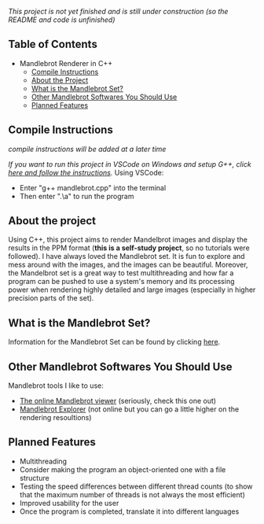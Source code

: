 *This project is not yet finished and is still under construction (so the README and code is unfinished)*

## Table of Contents
- Mandlebrot Renderer in C++
  * [Compile Instructions](#compile-instructions)
  * [About the Project](#about-the-project)
  * [What is the Mandlebrot Set?](#what-is-the-mandlebrot-set)
  * [Other Mandlebrot Softwares You Should Use](#other-mandlebrot-softwares-you-should-use)
  * [Planned Features](#planned-features)

## Compile Instructions
*compile instructions will be added at a later time*


*If you want to run this project in VSCode on Windows and setup G++, click [here and follow the instructions](https://code.visualstudio.com/docs/languages/cpp).*
Using VSCode:
* Enter "g++ mandlebrot.cpp" into the terminal
* Then enter ".\a" to run the program

## About the project
Using C++, this project aims to render Mandelbrot images and display the results in the PPM format (**this is a self-study project**, so no tutorials were followed). I have always loved the Mandlebrot set. It is fun to explore and mess around with the images, and the images can be beautiful. Moreover, the Mandelbrot set is a great way to test multithreading and how far a program can be pushed to use a system's memory and its processing power when rendering highly detailed and large images (especially in higher precision parts of the set).

## What is the Mandlebrot Set?
Information for the Mandlebrot Set can be found by clicking [here](https://en.wikipedia.org/wiki/Mandelbrot_set).

## Other Mandlebrot Softwares You Should Use
Mandlebrot tools I like to use:
 * [The online Mandlebrot viewer](https://math.hws.edu/eck/js/mandelbrot/MB.html) (seriously, check this one out)
 * [Mandlebrot Explorer](https://www.mandel.org.uk/) (not online but you can go a little higher on the rendering resoultions)
 
 ## Planned Features
 * Multithreading
 * Consider making the program an object-oriented one with a file structure
 * Testing the speed differences between different thread counts (to show that the maximum number of threads is not always the most efficient)
 * Improved usability for the user
 * Once the program is completed, translate it into different languages
